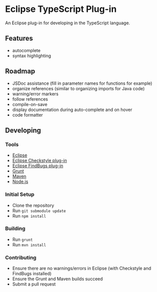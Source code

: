 # Eclipse TypeScript Plug-in

An Eclipse plug-in for developing in the TypeScript language.

## Features
* autocomplete
* syntax highlighting

## Roadmap
* JSDoc assistance (fill in parameter names for functions for example)
* organize references (similar to organizing imports for Java code)
* warning/error markers
* follow references
* compile-on-save
* display documentation during auto-complete and on hover
* code formatter

## Developing

### Tools
* [Eclipse](http://www.eclipse.org/downloads/)
* [Eclipse Checkstyle plug-in](http://eclipse-cs.sourceforge.net/)
* [Eclipse FindBugs plug-in](http://findbugs.sourceforge.net/)
* [Grunt](http://gruntjs.com/)
* [Maven](http://maven.apache.org/)
* [Node.js](http://nodejs.org/)

### Initial Setup
* Clone the repository
* Run `git submodule update`
* Run `npm install`

### Building
* Run `grunt`
* Run `mvn install`

### Contributing
* Ensure there are no warnings/errors in Eclipse (with Checkstyle and FindBugs installed)
* Ensure the Grunt and Maven builds succeed
* Submit a pull request
